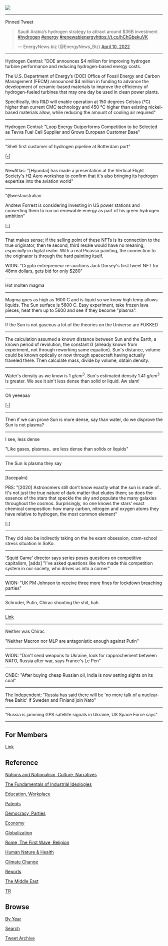 <img src="https://drive.google.com/uc?export=view&id=1B2wf9R7AMH1d7Vw6e2mucLbIQ5NSjir7"/>

---

Pinned Tweet

<blockquote class="twitter-tweet"><p lang="en" dir="ltr">Saudi Arabia’s hydrogen strategy to attract around $36B investment <a href="https://twitter.com/hashtag/hydrogen?src=hash&amp;ref_src=twsrc%5Etfw">#hydrogen</a> <a href="https://twitter.com/hashtag/energy?src=hash&amp;ref_src=twsrc%5Etfw">#energy</a> <a href="https://twitter.com/hashtag/renewablenergy?src=hash&amp;ref_src=twsrc%5Etfw">#renewablenergy</a><a href="https://t.co/hChGbekuVK">https://t.co/hChGbekuVK</a></p>&mdash; EnergyNews.biz (@EnergyNews_Biz) <a href="https://twitter.com/EnergyNews_Biz/status/1513163573274501130?ref_src=twsrc%5Etfw">April 10, 2022</a></blockquote> <script async src="https://platform.twitter.com/widgets.js" charset="utf-8"></script>

---

Hydrogen Central: "DOE announces $4 million for improving hydrogen
turbine performance and reducing hydrogen-based energy costs.

The U.S. Department of Energy’s (DOE) Office of Fossil Energy and
Carbon Management (FECM) announced $4 million in funding to advance
the development of ceramic-based materials to improve the efficiency
of hydrogen-fueled turbines that may one day be used in clean power
plants.

Specifically, this R&D will enable operation at 150 degrees Celsius
(°C) higher than current CMC technology and 450 °C higher than
existing nickel-based materials allow, while reducing the amount of
cooling air required"

---

Hydrogen Central: "Loop Energy Outperforms Competition to be Selected
as Tevva Fuel Cell Supplier and Grows European Customer Base"

---

"Shell first customer of hydrogen pipeline at Rotterdam port"

[[-]](https://www.energate-messenger.com/news/221663/shell-becomes-first-customer-for-rotterdam-hydrogen-pipeline)

---

NewAtlas: "[Hyundai] has made a presentation at the Vertical Flight
Society's H2 Aero workshop to confirm that it's also bringing its
hydrogen expertise into the aviation world"

---

"@westaustralian

Andrew Forrest is considering investing in US power stations and
converting them to run on renewable energy as part of his green
hydrogen ambition"

[[-]](https://bit.ly/362QGr8)

---

That makes sense; if the selling point of these NFTs is its connection
to the true originator, then te second, third resale would have no
meaning, *especially* in digital realm. With a real Picasso painting,
the connection to the originator is through the hard painting itself. 

WION: "Crypto entrepreneur re-auctions Jack Dorsey's first tweet NFT
for 48mn dollars, gets bid for only $280"

---

Hot molten magma

---

Magma goes as high as 1600 C and is liquid so we know high temp allows
liquids. The Sun surface is 5600 C. Easy experiment, take frozen lava
pieces, heat them up to 5600 and see if they become "plasma".

---

If the Sun is not gaseous a lot of the theories on the Universe are
FUKKED

---

The calculation assumed a known distance between Sun and the Earth, a
known period of revolution, the constant $G$ (already known from
experiment, not through reworking same equation). Sun's distance,
volume could be known optically or now through spacecraft having
actually traveled there. Then calculate mass, divide by volume, obtain
density.

---

Water's density as we know is 1 $g/cm^3$. Sun's estimated density 1.41
$g/cm^3$ is greater. We see it ain't less dense than solid or
liquid. Aw slam!

---

Oh yeeeaaa

[[-]](2022/04/sun-estimate.md)

---

Then if we can prove Sun is more dense, say than water, do we disprove
the Sun is not plasma?

---

I see, less dense

"Like gases, plasmas..  are less dense than solids or liquids"

---

The Sun is plasma they say

---

[facepalm]

PBS: "[2020] Astronomers still don’t know exactly what the sun is made
of.. It's not just the true nature of dark matter that eludes them; so
does the essence of the stars that speckle the sky and populate the
many galaxies throughout the cosmos. Surprisingly, no one knows the
stars' exact chemical composition: how many carbon, nitrogen and
oxygen atoms they have relative to hydrogen, the most common element"

[[-]](https://www.pbs.org/newshour/amp/science/astronomers-still-dont-know-exactly-what-the-sun-is-made-of)

---

They cld also be indirectly taking on the he exam obsession,
cram-school stress situation in SoKo.

---

'Squid Game' director says series poses questions on competitive
capitalism, [adds] "I've asked questions like who made this
competition system in our society, who drives us into a corner"

---

WION: "UK PM Johnson to receive three more fines for lockdown breaching parties"

---

Schroder, Putin, Chirac shooting the shit, hah

---

[Link](https://www.nbcnews.com/id/wbna8470933)

---

Neither was Chirac

"Neither Macron nor MLP are antagonistic enough against Putin"

---

WION: "Don’t send weapons to Ukraine, look for rapprochement between
NATO, Russia after war, says France's Le Pen"

---

CNBC: "After buying cheap Russian oil, India is now setting sights on its coal"

---

The Independent: "Russia has said there will be 'no more talk of a
nuclear-free Baltic' if Sweden and Finland join Nato"

---

"Russia is jamming GPS satellite signals in Ukraine, US Space Force says"

---

## For Members

[Link](https://thirdwave-members.herokuapp.com)

## Reference

[Nations and Nationalism, Culture, Narratives](/2013/02/nations-and-nationalism.md)

[The Fundamentals of Industrial Ideologies](/2011/04/fundamentals-of-industrial-ideologies.md)

[Education, Workplace](2017/09/education-workplace.md)

[Patents](/2018/09/patents.md)

[Democracy, Parties](/2016/11/democracy.md)

[Economy](/2018/05/economy.md)

[Globalization](/2018/09/globalization.md)

[Rome, The First Wave, Religion](/2017/12/rome.md)

[Human Nature & Health](/2020/07/human-nature.md)

[Climate Change](/2018/12/climate.md)

[Reports](/2019/05/reports.md)

[The Middle East](/2019/07/middleeast.md)

[TR](../tr)

## Browse

[By Year](years.md)

[Search](search.html)

[Tweet Archive](/tweets/README.md)


